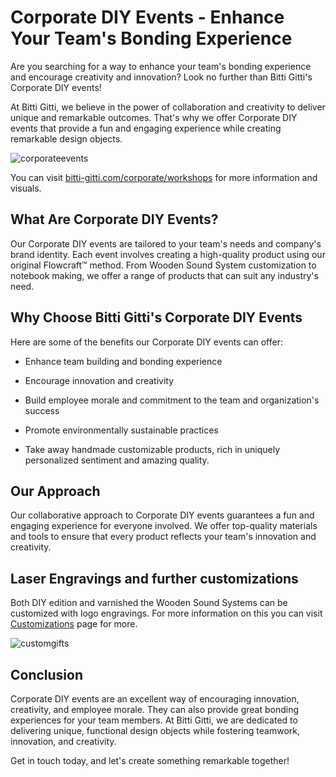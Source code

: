 # Corporate DIY Events - Enhance Your Team's Bonding Experience

Are you searching for a way to enhance your team's bonding experience and encourage creativity and innovation? Look no further than Bitti Gitti's Corporate DIY events!

At Bitti Gitti, we believe in the power of collaboration and creativity to deliver unique and remarkable outcomes. That's why we offer Corporate DIY events that provide a fun and engaging experience while creating remarkable design objects.

![corporateevents](https://uploads-ssl.webflow.com/577fb500e970a606264913c7/5e179ba382584be3f87f21e2_Notebook-Event-mid-p-1080.jpeg)

You can visit [bitti-gitti.com/corporate/workshops](https://www.bitti-gitti.com/corporate/workshops) for more information and visuals.

## What Are Corporate DIY Events?

Our Corporate DIY events are tailored to your team's needs and company's brand identity. Each event involves creating a high-quality product using our original Flowcraft™ method. From Wooden Sound System customization to notebook making, we offer a range of products that can suit any industry's need.

## Why Choose Bitti Gitti's Corporate DIY Events

Here are some of the benefits our Corporate DIY events can offer:

* Enhance team building and bonding experience

* Encourage innovation and creativity

* Build employee morale and commitment to the team and organization's success

* Promote environmentally sustainable practices

* Take away handmade customizable products, rich in uniquely personalized sentiment and amazing quality.

## Our Approach

Our collaborative approach to Corporate DIY events guarantees a fun and engaging experience for everyone involved. We offer top-quality materials and tools to ensure that every product reflects your team's innovation and creativity.

## Laser Engravings and further customizations

Both DIY edition and varnished the Wooden Sound Systems can be customized with logo engravings. For more information on this you can visit [Customizations](/customizations) page for more.

![customgifts](https://uploads-ssl.webflow.com/577fb500e970a606264913c7/5ff214f69f2331274db4d563_Lazer-wide.jpg)

## Conclusion

Corporate DIY events are an excellent way of encouraging innovation, creativity, and employee morale. They can also provide great bonding experiences for your team members. At Bitti Gitti, we are dedicated to delivering unique, functional design objects while fostering teamwork, innovation, and creativity.

Get in touch today, and let's create something remarkable together!
